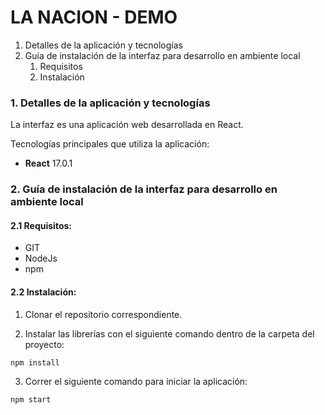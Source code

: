 # LA NACION - DEMO

 1. Detalles de la aplicación y tecnologías
 2. Guía de instalación de la interfaz para desarrollo en ambiente local
	1. Requisitos
    2. Instalación
 
 ### 1. Detalles de la aplicación y tecnologías

La interfaz es una aplicación web desarrollada en React.

Tecnologías principales que utiliza la aplicación:
	 
 - **React** 17.0.1

### 2. Guía de instalación de la interfaz para desarrollo en ambiente local

#### 2.1 Requisitos:

 - GIT
 - NodeJs
 - npm

#### 2.2 Instalación:

1. Clonar el repositorio correspondiente.

2. Instalar las librerías con el siguiente comando dentro de la carpeta del proyecto:

```
npm install
```
	
3. Correr el siguiente comando para iniciar la aplicación:

```
npm start
```